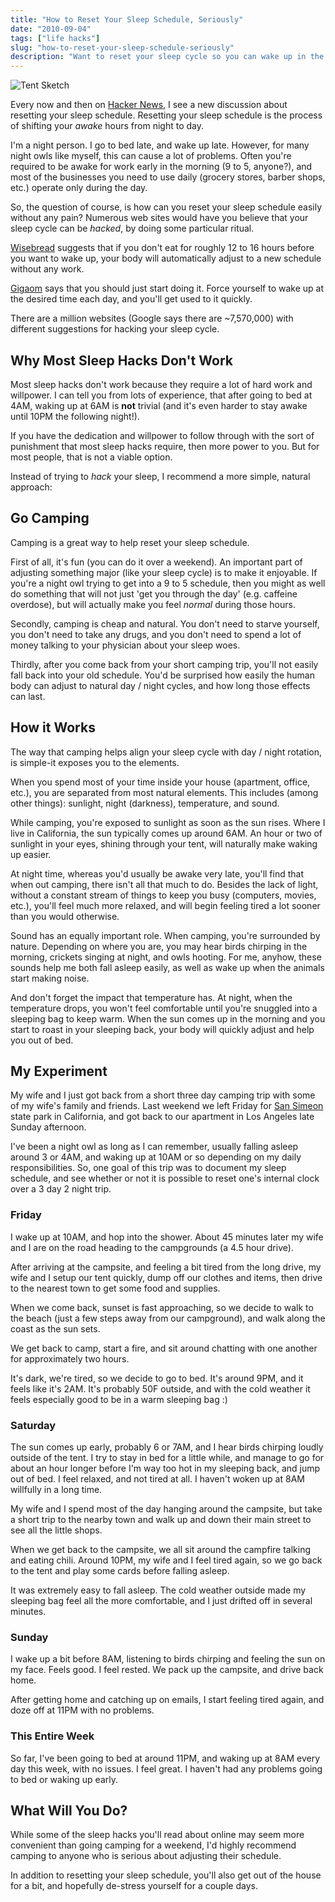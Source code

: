 ```yaml
---
title: "How to Reset Your Sleep Schedule, Seriously"
date: "2010-09-04"
tags: ["life hacks"]
slug: "how-to-reset-your-sleep-schedule-seriously"
description: "Want to reset your sleep cycle so you can wake up in the morning when the sun rises?  Try going on a camping trip!"
---
```



![Tent Sketch][]


Every now and then on [Hacker News][], I see a new discussion about resetting
your sleep schedule.  Resetting your sleep schedule is the process of shifting
your *awake* hours from night to day.

I'm a night person.  I go to bed late, and wake up late.  However, for many
night owls like myself, this can cause a lot of problems.  Often you're
required to be awake for work early in the morning (9 to 5, anyone?), and most
of the businesses you need to use daily (grocery stores, barber shops, etc.)
operate only during the day.

So, the question of course, is how can you reset your sleep schedule easily
without any pain?  Numerous web sites would have you believe that your sleep
cycle can be *hacked*, by doing some particular ritual.

[Wisebread][] suggests that if you don't eat for roughly 12 to 16 hours before
you want to wake up, your body will automatically adjust to a new schedule
without any work.

[Gigaom][] says that you should just start doing it.  Force yourself to wake up
at the desired time each day, and you'll get used to it quickly.

There are a million websites (Google says there are ~7,570,000) with different
suggestions for hacking your sleep cycle.


## Why Most Sleep Hacks Don't Work

Most sleep hacks don't work because they require a lot of hard work and
willpower.  I can tell you from lots of experience, that after going to bed at
4AM, waking up at 6AM is **not** trivial (and it's even harder to stay awake
until 10PM the following night!).

If you have the dedication and willpower to follow through with the sort of
punishment that most sleep hacks require, then more power to you.  But for most
people, that is not a viable option.

Instead of trying to *hack* your sleep, I recommend a more simple, natural
approach:


## Go Camping

Camping is a great way to help reset your sleep schedule.

First of all, it's fun (you can do it over a weekend).  An important part of
adjusting something major (like your sleep cycle) is to make it enjoyable.  If
you're a night owl trying to get into a 9 to 5 schedule, then you might as well
do something that will not just 'get you through the day' (e.g. caffeine
overdose), but will actually make you feel *normal* during those hours.

Secondly, camping is cheap and natural.  You don't need to starve yourself, you
don't need to take any drugs, and you don't need to spend a lot of money
talking to your physician about your sleep woes.

Thirdly, after you come back from your short camping trip, you'll not easily
fall back into your old schedule.  You'd be surprised how easily the human body
can adjust to natural day / night cycles, and how long those effects can last.


## How it Works

The way that camping helps align your sleep cycle with day / night rotation, is
simple-it exposes you to the elements.

When you spend most of your time inside your house (apartment, office, etc.),
you are separated from most natural elements.  This includes (among other
things): sunlight, night (darkness), temperature, and sound.

While camping, you're exposed to sunlight as soon as the sun rises.  Where I
live in California, the sun typically comes up around 6AM.  An hour or two of
sunlight in your eyes, shining through your tent, will naturally make waking up
easier.

At night time, whereas you'd usually be awake very late, you'll find that when
out camping, there isn't all that much to do.  Besides the lack of light,
without a constant stream of things to keep you busy (computers, movies, etc.),
you'll feel much more relaxed, and will begin feeling tired a lot sooner than
you would otherwise.

Sound has an equally important role.  When camping, you're surrounded by
nature.  Depending on where you are, you may hear birds chirping in the
morning, crickets singing at night, and owls hooting.  For me, anyhow, these
sounds help me both fall asleep easily, as well as wake up when the animals
start making noise.

And don't forget the impact that temperature has.  At night, when the
temperature drops, you won't feel comfortable until you're snuggled into a
sleeping bag to keep warm.  When the sun comes up in the morning and you start
to roast in your sleeping back, your body will quickly adjust and help you out
of bed.


## My Experiment

My wife and I just got back from a short three day camping trip with some of my
wife's family and friends.  Last weekend we left Friday for [San Simeon][]
state park in California, and got back to our apartment in Los Angeles late
Sunday afternoon.

I've been a night owl as long as I can remember, usually falling asleep around
3 or 4AM, and waking up at 10AM or so depending on my daily responsibilities.
So, one goal of this trip was to document my sleep schedule, and see whether or
not it is possible to reset one's internal clock over a 3 day 2 night trip.


### Friday

I wake up at 10AM, and hop into the shower.  About 45 minutes later my wife and
I are on the road heading to the campgrounds (a 4.5 hour drive).

After arriving at the campsite, and feeling a bit tired from the long drive, my
wife and I setup our tent quickly, dump off our clothes and items, then drive
to the nearest town to get some food and supplies.

When we come back, sunset is fast approaching, so we decide to walk to the
beach (just a few steps away from our campground), and walk along the coast as
the sun sets.

We get back to camp, start a fire, and sit around chatting with one another for
approximately two hours.

It's dark, we're tired, so we decide to go to bed.  It's around 9PM, and it
feels like it's 2AM.  It's probably 50F outside, and with the cold weather it
feels especially good to be in a warm sleeping bag :)


### Saturday

The sun comes up early, probably 6 or 7AM, and I hear birds chirping loudly
outside of the tent.  I try to stay in bed for a little while, and manage to go
for about an hour longer before I'm way too hot in my sleeping back, and jump
out of bed.  I feel relaxed, and not tired at all.  I haven't woken up at 8AM
willfully in a long time.

My wife and I spend most of the day hanging around the campsite, but take a
short trip to the nearby town and walk up and down their main street to see all
the little shops.

When we get back to the campsite, we all sit around the campfire talking and
eating chili.  Around 10PM, my wife and I feel tired again, so we go back to
the tent and play some cards before falling asleep.

It was extremely easy to fall asleep.  The cold weather outside made my
sleeping bag feel all the more comfortable, and I just drifted off in several
minutes.


### Sunday

I wake up a bit before 8AM, listening to birds chirping and feeling the sun on
my face.  Feels good.  I feel rested.  We pack up the campsite, and drive back
home.

After getting home and catching up on emails, I start feeling tired again, and
doze off at 11PM with no problems.


### This Entire Week

So far, I've been going to bed at around 11PM, and waking up at 8AM every day
this week, with no issues.  I feel great.  I haven't had any problems going to
bed or waking up early.


## What Will You Do?

While some of the sleep hacks you'll read about online may seem more convenient
than going camping for a weekend, I'd highly recommend camping to anyone who is
serious about adjusting their schedule.

In addition to resetting your sleep schedule, you'll also get out of the house
for a bit, and hopefully de-stress yourself for a couple days.


  [Tent Sketch]: /static/blog/images/2010/tent-sketch.png "Tent Sketch"
  [Hacker News]: http://news.ycombinator.com/ "Hacker News"
  [Wisebread]: http://www.wisebread.com/how-to-naturally-reset-your-sleep-cycle-overnight/ "Wisebread on How to Naturally Reset Your SLeep Cycle"
  [Gigaom]: http://gigaom.com/collaboration/how-to-reset-your-body-clock/ "Gigaom on How to Reset Your Body Clock"
  [San Simeon]: http://www.parks.ca.gov/?page_id=590 "San Simeon State Park"
